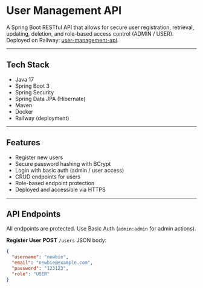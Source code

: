 # User Management API

A Spring Boot RESTful API that allows for secure user registration, retrieval, updating, deletion, and role-based access control (ADMIN / USER).  
Deployed on Railway:
[user-management-api](https://user-management-api-production-7709.up.railway.app).

---

## Tech Stack

- Java 17
- Spring Boot 3
- Spring Security
- Spring Data JPA (Hibernate)
- Maven
- Docker
- Railway (deployment)

---

## Features

- Register new users
- Secure password hashing with BCrypt
- Login with basic auth (admin / user access)
- CRUD endpoints for users
- Role-based endpoint protection
- Deployed and accessible via HTTPS

---

## API Endpoints

All endpoints are protected. Use Basic Auth (`admin:admin` for admin actions).

**Register User**
**POST** `/users`
JSON body:

```json
{
  "username": "newbie",
  "email": "newbie@example.com",
  "password": "123123",
  "role": "USER"
}
```
